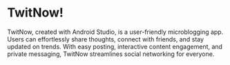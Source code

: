 # TwitNow!
TwitNow, created with Android Studio, is a user-friendly microblogging app. Users can effortlessly share thoughts, connect with friends, and stay updated on trends. 
With easy posting, interactive content engagement, and private messaging, TwitNow streamlines social networking for everyone.
